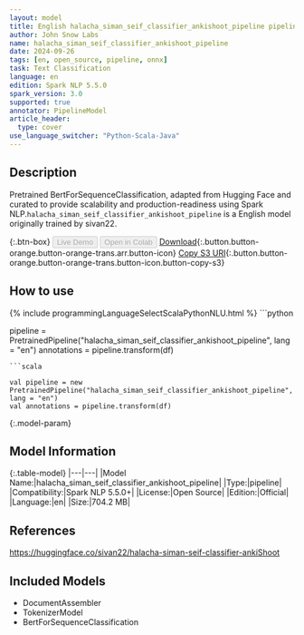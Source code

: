 ```yaml
---
layout: model
title: English halacha_siman_seif_classifier_ankishoot_pipeline pipeline BertForSequenceClassification from sivan22
author: John Snow Labs
name: halacha_siman_seif_classifier_ankishoot_pipeline
date: 2024-09-26
tags: [en, open_source, pipeline, onnx]
task: Text Classification
language: en
edition: Spark NLP 5.5.0
spark_version: 3.0
supported: true
annotator: PipelineModel
article_header:
  type: cover
use_language_switcher: "Python-Scala-Java"
---
```


## Description

Pretrained BertForSequenceClassification, adapted from Hugging Face and curated to provide scalability and production-readiness using Spark NLP.`halacha_siman_seif_classifier_ankishoot_pipeline` is a English model originally trained by sivan22.

{:.btn-box}
<button class="button button-orange" disabled>Live Demo</button>
<button class="button button-orange" disabled>Open in Colab</button>
[Download](https://s3.amazonaws.com/auxdata.johnsnowlabs.com/public/models/halacha_siman_seif_classifier_ankishoot_pipeline_en_5.5.0_3.0_1727320812874.zip){:.button.button-orange.button-orange-trans.arr.button-icon}
[Copy S3 URI](s3://auxdata.johnsnowlabs.com/public/models/halacha_siman_seif_classifier_ankishoot_pipeline_en_5.5.0_3.0_1727320812874.zip){:.button.button-orange.button-orange-trans.button-icon.button-copy-s3}

## How to use



<div class="tabs-box" markdown="1">
{% include programmingLanguageSelectScalaPythonNLU.html %}
```python

pipeline = PretrainedPipeline("halacha_siman_seif_classifier_ankishoot_pipeline", lang = "en")
annotations =  pipeline.transform(df)   

```
```scala

val pipeline = new PretrainedPipeline("halacha_siman_seif_classifier_ankishoot_pipeline", lang = "en")
val annotations = pipeline.transform(df)

```
</div>

{:.model-param}
## Model Information

{:.table-model}
|---|---|
|Model Name:|halacha_siman_seif_classifier_ankishoot_pipeline|
|Type:|pipeline|
|Compatibility:|Spark NLP 5.5.0+|
|License:|Open Source|
|Edition:|Official|
|Language:|en|
|Size:|704.2 MB|

## References

https://huggingface.co/sivan22/halacha-siman-seif-classifier-ankiShoot

## Included Models

- DocumentAssembler
- TokenizerModel
- BertForSequenceClassification